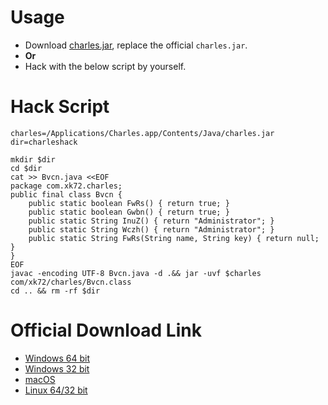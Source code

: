 # Usage

- Download [charles.jar](charles.jar), replace the official `charles.jar`.
- **Or**
- Hack with the below script by yourself.

# Hack Script

```
charles=/Applications/Charles.app/Contents/Java/charles.jar
dir=charleshack

mkdir $dir
cd $dir
cat >> Bvcn.java <<EOF
package com.xk72.charles;
public final class Bvcn {
	public static boolean FwRs() { return true; }
	public static boolean Gwbn() { return true; }
	public static String InuZ() { return "Administrator"; }
	public static String Wczh() { return "Administrator"; }
	public static String FwRs(String name, String key) { return null; }
}
EOF
javac -encoding UTF-8 Bvcn.java -d .&& jar -uvf $charles com/xk72/charles/Bvcn.class
cd .. && rm -rf $dir
```

# Official Download Link

- [Windows 64 bit](https://www.charlesproxy.com/assets/release/4.2/charles-proxy-4.2-win64.msi)
- [Windows 32 bit](https://www.charlesproxy.com/assets/release/4.2/charles-proxy-4.2-win32.msi)
- [macOS](https://www.charlesproxy.com/assets/release/4.2/charles-proxy-4.2.dmg)
- [Linux 64/32 bit](https://www.charlesproxy.com/assets/release/4.2/charles-proxy-4.2.tar.gz)
